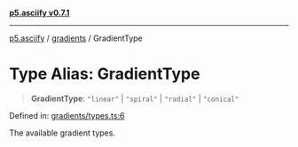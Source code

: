 [**p5.asciify v0.7.1**](../../../README.md)

***

[p5.asciify](../../../README.md) / [gradients](../README.md) / GradientType

# Type Alias: GradientType

> **GradientType**: `"linear"` \| `"spiral"` \| `"radial"` \| `"conical"`

Defined in: [gradients/types.ts:6](https://github.com/humanbydefinition/p5-asciify/blob/240f04ae8120d8b0eda0aa09e3fda1b41eb9a25b/src/lib/gradients/types.ts#L6)

The available gradient types.
